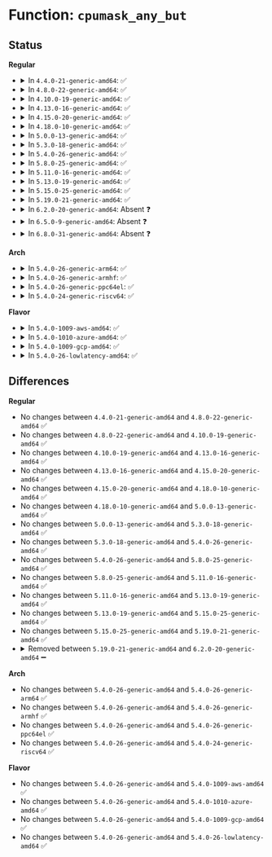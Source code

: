 # Function: <code>cpumask_any_but</code>

## Status
<b>Regular</b>
<ul>
<li>
<details>
<summary>In <code>4.4.0-21-generic-amd64</code>: ✅</summary>

```c
int cpumask_any_but(const struct cpumask * mask, unsigned int cpu)
```

```json
{
  "name": "cpumask_any_but",
  "collision_type": "Unique Global",
  "inline_type": "No",
  "funcs": [
    {
      "addr": 18446744071582945984,
      "name": "cpumask_any_but",
      "external": true,
      "loc": "lib/cpumask.c:34",
      "file": "lib/cpumask.c",
      "inline": "seen, unknown",
      "caller_inline": [],
      "caller_func": [
        "arch/x86/mm/tlb.c:flush_tlb_current_task",
        "arch/x86/mm/tlb.c:flush_tlb_mm_range",
        "arch/x86/mm/tlb.c:flush_tlb_page",
        "mm/rmap.c:try_to_unmap_flush",
        "mm/rmap.c:try_to_unmap_one"
      ]
    }
  ],
  "symbols": [
    {
      "addr": 18446744071582945984,
      "name": "cpumask_any_but",
      "section": ".text",
      "bind": "STB_GLOBAL",
      "size": 59
    }
  ]
}
```
</details>
</li>
<li>
<details>
<summary>In <code>4.8.0-22-generic-amd64</code>: ✅</summary>

```c
int cpumask_any_but(const struct cpumask * mask, unsigned int cpu)
```

```json
{
  "name": "cpumask_any_but",
  "collision_type": "Unique Global",
  "inline_type": "No",
  "funcs": [
    {
      "addr": 18446744071583233008,
      "name": "cpumask_any_but",
      "external": true,
      "loc": "lib/cpumask.c:34",
      "file": "lib/cpumask.c",
      "inline": "seen, unknown",
      "caller_inline": [],
      "caller_func": [
        "arch/x86/events/intel/uncore.c:uncore_event_cpu_offline",
        "arch/x86/kernel/tsc.c:calibrate_delay_is_known",
        "arch/x86/mm/tlb.c:flush_tlb_page",
        "arch/x86/mm/tlb.c:flush_tlb_mm_range",
        "arch/x86/mm/tlb.c:flush_tlb_current_task",
        "mm/rmap.c:try_to_unmap_one",
        "mm/rmap.c:try_to_unmap_flush"
      ]
    }
  ],
  "symbols": [
    {
      "addr": 18446744071583233008,
      "name": "cpumask_any_but",
      "section": ".text",
      "bind": "STB_GLOBAL",
      "size": 63
    }
  ]
}
```
</details>
</li>
<li>
<details>
<summary>In <code>4.10.0-19-generic-amd64</code>: ✅</summary>

```c
int cpumask_any_but(const struct cpumask * mask, unsigned int cpu)
```

```json
{
  "name": "cpumask_any_but",
  "collision_type": "Unique Global",
  "inline_type": "No",
  "funcs": [
    {
      "addr": 18446744071583348080,
      "name": "cpumask_any_but",
      "external": true,
      "loc": "lib/cpumask.c:34",
      "file": "lib/cpumask.c",
      "inline": "seen, unknown",
      "caller_inline": [],
      "caller_func": [
        "arch/x86/events/intel/uncore.c:uncore_event_cpu_offline",
        "arch/x86/kernel/tsc.c:calibrate_delay_is_known",
        "arch/x86/kernel/tsc_sync.c:tsc_store_and_check_tsc_adjust",
        "arch/x86/mm/tlb.c:flush_tlb_page",
        "arch/x86/mm/tlb.c:flush_tlb_mm_range",
        "arch/x86/mm/tlb.c:flush_tlb_current_task",
        "mm/rmap.c:try_to_unmap_one",
        "mm/rmap.c:try_to_unmap_flush"
      ]
    }
  ],
  "symbols": [
    {
      "addr": 18446744071583348080,
      "name": "cpumask_any_but",
      "section": ".text",
      "bind": "STB_GLOBAL",
      "size": 68
    }
  ]
}
```
</details>
</li>
<li>
<details>
<summary>In <code>4.13.0-16-generic-amd64</code>: ✅</summary>

```c
int cpumask_any_but(const struct cpumask * mask, unsigned int cpu)
```

```json
{
  "name": "cpumask_any_but",
  "collision_type": "Unique Global",
  "inline_type": "No",
  "funcs": [
    {
      "addr": 18446744071588199344,
      "name": "cpumask_any_but",
      "external": true,
      "loc": "lib/cpumask.c:34",
      "file": "lib/cpumask.c",
      "inline": "seen, unknown",
      "caller_inline": [],
      "caller_func": [
        "arch/x86/events/intel/uncore.c:uncore_event_cpu_offline",
        "arch/x86/kernel/tsc.c:calibrate_delay_is_known",
        "arch/x86/kernel/tsc_sync.c:tsc_store_and_check_tsc_adjust",
        "arch/x86/mm/tlb.c:arch_tlbbatch_flush",
        "arch/x86/mm/tlb.c:flush_tlb_mm_range",
        "mm/rmap.c:try_to_unmap_one"
      ]
    }
  ],
  "symbols": [
    {
      "addr": 18446744071588199344,
      "name": "cpumask_any_but",
      "section": ".text",
      "bind": "STB_GLOBAL",
      "size": 66
    }
  ]
}
```
</details>
</li>
<li>
<details>
<summary>In <code>4.15.0-20-generic-amd64</code>: ✅</summary>

```c
int cpumask_any_but(const struct cpumask * mask, unsigned int cpu)
```

```json
{
  "name": "cpumask_any_but",
  "collision_type": "Unique Global",
  "inline_type": "No",
  "funcs": [
    {
      "addr": 18446744071588748176,
      "name": "cpumask_any_but",
      "external": true,
      "loc": "lib/cpumask.c:51",
      "file": "lib/cpumask.c",
      "inline": "seen, unknown",
      "caller_inline": [],
      "caller_func": [
        "arch/x86/events/intel/uncore.c:uncore_event_cpu_offline",
        "arch/x86/kernel/tsc.c:calibrate_delay_is_known",
        "arch/x86/kernel/tsc_sync.c:tsc_store_and_check_tsc_adjust",
        "arch/x86/mm/tlb.c:arch_tlbbatch_flush",
        "arch/x86/mm/tlb.c:flush_tlb_mm_range",
        "kernel/irq/cpuhotplug.c:irq_migrate_all_off_this_cpu",
        "mm/rmap.c:try_to_unmap_one"
      ]
    }
  ],
  "symbols": [
    {
      "addr": 18446744071588748176,
      "name": "cpumask_any_but",
      "section": ".text",
      "bind": "STB_GLOBAL",
      "size": 66
    }
  ]
}
```
</details>
</li>
<li>
<details>
<summary>In <code>4.18.0-10-generic-amd64</code>: ✅</summary>

```c
int cpumask_any_but(const struct cpumask * mask, unsigned int cpu)
```

```json
{
  "name": "cpumask_any_but",
  "collision_type": "Unique Global",
  "inline_type": "No",
  "funcs": [
    {
      "addr": 18446744071589125920,
      "name": "cpumask_any_but",
      "external": true,
      "loc": "lib/cpumask.c:52",
      "file": "lib/cpumask.c",
      "inline": "seen, unknown",
      "caller_inline": [],
      "caller_func": [
        "arch/x86/events/intel/uncore.c:uncore_event_cpu_offline",
        "arch/x86/hyperv/hv_init.c:hv_cpu_die",
        "arch/x86/kernel/tsc.c:calibrate_delay_is_known",
        "arch/x86/kernel/tsc_sync.c:tsc_store_and_check_tsc_adjust",
        "arch/x86/mm/tlb.c:arch_tlbbatch_flush",
        "arch/x86/mm/tlb.c:flush_tlb_mm_range",
        "kernel/irq/cpuhotplug.c:irq_migrate_all_off_this_cpu",
        "mm/rmap.c:try_to_unmap_one"
      ]
    }
  ],
  "symbols": [
    {
      "addr": 18446744071589125920,
      "name": "cpumask_any_but",
      "section": ".text",
      "bind": "STB_GLOBAL",
      "size": 66
    }
  ]
}
```
</details>
</li>
<li>
<details>
<summary>In <code>5.0.0-13-generic-amd64</code>: ✅</summary>

```c
int cpumask_any_but(const struct cpumask * mask, unsigned int cpu)
```

```json
{
  "name": "cpumask_any_but",
  "collision_type": "Unique Global",
  "inline_type": "No",
  "funcs": [
    {
      "addr": 18446744071589360608,
      "name": "cpumask_any_but",
      "external": true,
      "loc": "lib/cpumask.c:52",
      "file": "lib/cpumask.c",
      "inline": "seen, unknown",
      "caller_inline": [],
      "caller_func": [
        "arch/x86/events/intel/uncore.c:uncore_event_cpu_offline",
        "arch/x86/hyperv/hv_init.c:hv_cpu_die",
        "arch/x86/kernel/tsc.c:calibrate_delay_is_known",
        "arch/x86/kernel/tsc_sync.c:tsc_store_and_check_tsc_adjust",
        "arch/x86/mm/tlb.c:arch_tlbbatch_flush",
        "arch/x86/mm/tlb.c:flush_tlb_mm_range",
        "kernel/irq/cpuhotplug.c:irq_migrate_all_off_this_cpu",
        "mm/rmap.c:try_to_unmap_one"
      ]
    }
  ],
  "symbols": [
    {
      "addr": 18446744071589360608,
      "name": "cpumask_any_but",
      "section": ".text",
      "bind": "STB_GLOBAL",
      "size": 66
    }
  ]
}
```
</details>
</li>
<li>
<details>
<summary>In <code>5.3.0-18-generic-amd64</code>: ✅</summary>

```c
int cpumask_any_but(const struct cpumask * mask, unsigned int cpu)
```

```json
{
  "name": "cpumask_any_but",
  "collision_type": "Unique Global",
  "inline_type": "No",
  "funcs": [
    {
      "addr": 18446744071589817680,
      "name": "cpumask_any_but",
      "external": true,
      "loc": "lib/cpumask.c:53",
      "file": "lib/cpumask.c",
      "inline": "seen, unknown",
      "caller_inline": [],
      "caller_func": [
        "arch/x86/events/intel/uncore.c:uncore_event_cpu_offline",
        "arch/x86/hyperv/hv_init.c:hv_cpu_die",
        "arch/x86/kernel/tsc.c:calibrate_delay_is_known",
        "arch/x86/kernel/tsc_sync.c:tsc_store_and_check_tsc_adjust",
        "arch/x86/mm/tlb.c:arch_tlbbatch_flush",
        "arch/x86/mm/tlb.c:flush_tlb_mm_range",
        "kernel/irq/cpuhotplug.c:irq_migrate_all_off_this_cpu",
        "mm/rmap.c:try_to_unmap_one"
      ]
    }
  ],
  "symbols": [
    {
      "addr": 18446744071589817680,
      "name": "cpumask_any_but",
      "section": ".text",
      "bind": "STB_GLOBAL",
      "size": 60
    }
  ]
}
```
</details>
</li>
<li>
<details>
<summary>In <code>5.4.0-26-generic-amd64</code>: ✅</summary>

```c
int cpumask_any_but(const struct cpumask * mask, unsigned int cpu)
```

```json
{
  "name": "cpumask_any_but",
  "collision_type": "Unique Global",
  "inline_type": "No",
  "funcs": [
    {
      "addr": 18446744071590044000,
      "name": "cpumask_any_but",
      "external": true,
      "loc": "lib/cpumask.c:53",
      "file": "lib/cpumask.c",
      "inline": "seen, unknown",
      "caller_inline": [],
      "caller_func": [
        "arch/x86/events/intel/uncore.c:uncore_event_cpu_offline",
        "arch/x86/hyperv/hv_init.c:hv_cpu_die",
        "arch/x86/kernel/tsc.c:calibrate_delay_is_known",
        "arch/x86/kernel/tsc_sync.c:tsc_store_and_check_tsc_adjust",
        "arch/x86/mm/tlb.c:arch_tlbbatch_flush",
        "arch/x86/mm/tlb.c:flush_tlb_mm_range",
        "kernel/irq/cpuhotplug.c:irq_migrate_all_off_this_cpu",
        "mm/rmap.c:try_to_unmap_one"
      ]
    }
  ],
  "symbols": [
    {
      "addr": 18446744071590044000,
      "name": "cpumask_any_but",
      "section": ".text",
      "bind": "STB_GLOBAL",
      "size": 60
    }
  ]
}
```
</details>
</li>
<li>
<details>
<summary>In <code>5.8.0-25-generic-amd64</code>: ✅</summary>

```c
int cpumask_any_but(const struct cpumask * mask, unsigned int cpu)
```

```json
{
  "name": "cpumask_any_but",
  "collision_type": "Unique Global",
  "inline_type": "No",
  "funcs": [
    {
      "addr": 18446744071585037856,
      "name": "cpumask_any_but",
      "external": true,
      "loc": "lib/cpumask.c:53",
      "file": "lib/cpumask.c",
      "inline": "seen, unknown",
      "caller_inline": [],
      "caller_func": [
        "arch/x86/events/intel/uncore.c:uncore_event_cpu_offline",
        "arch/x86/hyperv/hv_init.c:hv_cpu_die",
        "arch/x86/kernel/tsc.c:calibrate_delay_is_known",
        "arch/x86/kernel/tsc_sync.c:tsc_store_and_check_tsc_adjust",
        "arch/x86/mm/tlb.c:arch_tlbbatch_flush",
        "arch/x86/mm/tlb.c:flush_tlb_mm_range",
        "kernel/irq/cpuhotplug.c:migrate_one_irq",
        "mm/rmap.c:try_to_unmap_one"
      ]
    }
  ],
  "symbols": [
    {
      "addr": 18446744071585037856,
      "name": "cpumask_any_but",
      "section": ".text",
      "bind": "STB_GLOBAL",
      "size": 60
    }
  ]
}
```
</details>
</li>
<li>
<details>
<summary>In <code>5.11.0-16-generic-amd64</code>: ✅</summary>

```c
int cpumask_any_but(const struct cpumask * mask, unsigned int cpu)
```

```json
{
  "name": "cpumask_any_but",
  "collision_type": "Unique Global",
  "inline_type": "No",
  "funcs": [
    {
      "addr": 18446744071585189760,
      "name": "cpumask_any_but",
      "external": true,
      "loc": "lib/cpumask.c:53",
      "file": "lib/cpumask.c",
      "inline": "seen, unknown",
      "caller_inline": [],
      "caller_func": [
        "arch/x86/events/intel/uncore.c:uncore_event_cpu_offline",
        "arch/x86/hyperv/hv_init.c:hv_cpu_die",
        "arch/x86/kernel/tsc.c:calibrate_delay_is_known",
        "arch/x86/kernel/tsc_sync.c:tsc_store_and_check_tsc_adjust",
        "arch/x86/mm/tlb.c:arch_tlbbatch_flush",
        "arch/x86/mm/tlb.c:flush_tlb_mm_range",
        "kernel/irq/cpuhotplug.c:migrate_one_irq",
        "mm/rmap.c:try_to_unmap_one"
      ]
    }
  ],
  "symbols": [
    {
      "addr": 18446744071585189760,
      "name": "cpumask_any_but",
      "section": ".text",
      "bind": "STB_GLOBAL",
      "size": 60
    }
  ]
}
```
</details>
</li>
<li>
<details>
<summary>In <code>5.13.0-19-generic-amd64</code>: ✅</summary>

```c
int cpumask_any_but(const struct cpumask * mask, unsigned int cpu)
```

```json
{
  "name": "cpumask_any_but",
  "collision_type": "Unique Global",
  "inline_type": "No",
  "funcs": [
    {
      "addr": 18446744071585073104,
      "name": "cpumask_any_but",
      "external": true,
      "loc": "lib/cpumask.c:53",
      "file": "lib/cpumask.c",
      "inline": "seen, unknown",
      "caller_inline": [],
      "caller_func": [
        "arch/x86/events/intel/uncore.c:uncore_event_cpu_offline",
        "arch/x86/hyperv/hv_init.c:hv_cpu_die",
        "arch/x86/kernel/tsc.c:calibrate_delay_is_known",
        "arch/x86/kernel/tsc_sync.c:tsc_store_and_check_tsc_adjust",
        "arch/x86/mm/tlb.c:arch_tlbbatch_flush",
        "arch/x86/mm/tlb.c:flush_tlb_mm_range",
        "kernel/irq/cpuhotplug.c:migrate_one_irq",
        "mm/rmap.c:try_to_unmap_one"
      ]
    }
  ],
  "symbols": [
    {
      "addr": 18446744071585073104,
      "name": "cpumask_any_but",
      "section": ".text",
      "bind": "STB_GLOBAL",
      "size": 68
    }
  ]
}
```
</details>
</li>
<li>
<details>
<summary>In <code>5.15.0-25-generic-amd64</code>: ✅</summary>

```c
int cpumask_any_but(const struct cpumask * mask, unsigned int cpu)
```

```json
{
  "name": "cpumask_any_but",
  "collision_type": "Unique Global",
  "inline_type": "No",
  "funcs": [
    {
      "addr": 18446744071585519792,
      "name": "cpumask_any_but",
      "external": true,
      "loc": "lib/cpumask.c:53",
      "file": "lib/cpumask.c",
      "inline": "seen, unknown",
      "caller_inline": [],
      "caller_func": [
        "arch/x86/events/intel/uncore.c:uncore_event_cpu_offline",
        "arch/x86/hyperv/hv_init.c:hv_cpu_die",
        "arch/x86/kernel/tsc.c:calibrate_delay_is_known",
        "arch/x86/kernel/tsc_sync.c:tsc_store_and_check_tsc_adjust",
        "arch/x86/mm/tlb.c:arch_tlbbatch_flush",
        "arch/x86/mm/tlb.c:flush_tlb_mm_range",
        "kernel/irq/cpuhotplug.c:migrate_one_irq",
        "mm/rmap.c:try_to_unmap_one"
      ]
    }
  ],
  "symbols": [
    {
      "addr": 18446744071585519792,
      "name": "cpumask_any_but",
      "section": ".text",
      "bind": "STB_GLOBAL",
      "size": 68
    }
  ]
}
```
</details>
</li>
<li>
<details>
<summary>In <code>5.19.0-21-generic-amd64</code>: ✅</summary>

```c
int cpumask_any_but(const struct cpumask * mask, unsigned int cpu)
```

```json
{
  "name": "cpumask_any_but",
  "collision_type": "Unique Global",
  "inline_type": "No",
  "funcs": [
    {
      "addr": 18446744071586672416,
      "name": "cpumask_any_but",
      "external": true,
      "loc": "lib/cpumask.c:53",
      "file": "lib/cpumask.c",
      "inline": "seen, unknown",
      "caller_inline": [],
      "caller_func": [
        "arch/x86/events/intel/uncore.c:uncore_event_cpu_offline",
        "arch/x86/hyperv/hv_init.c:hv_cpu_die",
        "arch/x86/kernel/tsc.c:calibrate_delay_is_known",
        "arch/x86/kernel/tsc_sync.c:tsc_store_and_check_tsc_adjust",
        "arch/x86/mm/tlb.c:arch_tlbbatch_flush",
        "arch/x86/mm/tlb.c:flush_tlb_mm_range",
        "kernel/irq/cpuhotplug.c:irq_needs_fixup",
        "mm/rmap.c:try_to_unmap_one",
        "drivers/nvdimm/nd_perf.c:nvdimm_pmu_cpu_offline"
      ]
    }
  ],
  "symbols": [
    {
      "addr": 18446744071586672416,
      "name": "cpumask_any_but",
      "section": ".text",
      "bind": "STB_GLOBAL",
      "size": 88
    }
  ]
}
```
</details>
</li>
<li>
<details>
<summary>In <code>6.2.0-20-generic-amd64</code>: Absent ❓</summary>

```json
{
  "name": "cpumask_any_but",
  "collision_type": "Static Duplication",
  "inline_type": "Full",
  "funcs": [
    {
      "addr": 18446744071578991270,
      "name": "cpumask_any_but",
      "external": false,
      "loc": "include/linux/cpumask.h:339",
      "file": "arch/x86/events/intel/uncore.c",
      "inline": "declared, inlined",
      "caller_inline": [
        "arch/x86/events/intel/uncore.c:uncore_event_cpu_offline"
      ],
      "caller_func": []
    },
    {
      "addr": 18446744071579129224,
      "name": "cpumask_any_but",
      "external": false,
      "loc": "include/linux/cpumask.h:339",
      "file": "arch/x86/hyperv/hv_init.c",
      "inline": "declared, inlined",
      "caller_inline": [
        "arch/x86/hyperv/hv_init.c:hv_cpu_die"
      ],
      "caller_func": []
    },
    {
      "addr": 0,
      "name": "cpumask_any_but",
      "external": false,
      "loc": "include/linux/cpumask.h:339",
      "file": "arch/x86/kernel/tsc.c",
      "inline": "declared, inlined",
      "caller_inline": [
        "arch/x86/kernel/tsc.c:calibrate_delay_is_known"
      ],
      "caller_func": []
    },
    {
      "addr": 18446744071579485293,
      "name": "cpumask_any_but",
      "external": false,
      "loc": "include/linux/cpumask.h:339",
      "file": "arch/x86/kernel/tsc_sync.c",
      "inline": "declared, inlined",
      "caller_inline": [
        "arch/x86/kernel/tsc_sync.c:tsc_store_and_check_tsc_adjust"
      ],
      "caller_func": []
    },
    {
      "addr": 18446744071579670796,
      "name": "cpumask_any_but",
      "external": false,
      "loc": "include/linux/cpumask.h:339",
      "file": "arch/x86/mm/tlb.c",
      "inline": "declared, inlined",
      "caller_inline": [
        "arch/x86/mm/tlb.c:arch_tlbbatch_flush",
        "arch/x86/mm/tlb.c:flush_tlb_mm_range"
      ],
      "caller_func": []
    },
    {
      "addr": 18446744071580559788,
      "name": "cpumask_any_but",
      "external": false,
      "loc": "include/linux/cpumask.h:339",
      "file": "kernel/irq/cpuhotplug.c",
      "inline": "declared, inlined",
      "caller_inline": [
        "kernel/irq/cpuhotplug.c:irq_needs_fixup"
      ],
      "caller_func": []
    },
    {
      "addr": 18446744071582877919,
      "name": "cpumask_any_but",
      "external": false,
      "loc": "include/linux/cpumask.h:339",
      "file": "mm/rmap.c",
      "inline": "declared, inlined",
      "caller_inline": [
        "mm/rmap.c:try_to_unmap_one"
      ],
      "caller_func": []
    },
    {
      "addr": 18446744071590723984,
      "name": "cpumask_any_but",
      "external": false,
      "loc": "include/linux/cpumask.h:339",
      "file": "drivers/nvdimm/nd_perf.c",
      "inline": "declared, inlined",
      "caller_inline": [
        "drivers/nvdimm/nd_perf.c:nvdimm_pmu_cpu_offline"
      ],
      "caller_func": []
    }
  ],
  "symbols": []
}
```
</details>
</li>
<li>
<details>
<summary>In <code>6.5.0-9-generic-amd64</code>: Absent ❓</summary>

```json
{
  "name": "cpumask_any_but",
  "collision_type": "Static Duplication",
  "inline_type": "Full",
  "funcs": [
    {
      "addr": 18446744071578990552,
      "name": "cpumask_any_but",
      "external": false,
      "loc": "include/linux/cpumask.h:379",
      "file": "arch/x86/events/intel/uncore.c",
      "inline": "declared, inlined",
      "caller_inline": [
        "arch/x86/events/intel/uncore.c:uncore_event_cpu_offline"
      ],
      "caller_func": []
    },
    {
      "addr": 18446744071579129544,
      "name": "cpumask_any_but",
      "external": false,
      "loc": "include/linux/cpumask.h:379",
      "file": "arch/x86/hyperv/hv_init.c",
      "inline": "declared, inlined",
      "caller_inline": [
        "arch/x86/hyperv/hv_init.c:hv_cpu_die"
      ],
      "caller_func": []
    },
    {
      "addr": 18446744071579233254,
      "name": "cpumask_any_but",
      "external": false,
      "loc": "include/linux/cpumask.h:379",
      "file": "arch/x86/kernel/tsc.c",
      "inline": "declared, inlined",
      "caller_inline": [
        "arch/x86/kernel/tsc.c:calibrate_delay_is_known"
      ],
      "caller_func": []
    },
    {
      "addr": 18446744071579497901,
      "name": "cpumask_any_but",
      "external": false,
      "loc": "include/linux/cpumask.h:379",
      "file": "arch/x86/kernel/tsc_sync.c",
      "inline": "declared, inlined",
      "caller_inline": [
        "arch/x86/kernel/tsc_sync.c:tsc_store_and_check_tsc_adjust"
      ],
      "caller_func": []
    },
    {
      "addr": 18446744071579684743,
      "name": "cpumask_any_but",
      "external": false,
      "loc": "include/linux/cpumask.h:379",
      "file": "arch/x86/mm/tlb.c",
      "inline": "declared, inlined",
      "caller_inline": [
        "arch/x86/mm/tlb.c:arch_tlbbatch_flush",
        "arch/x86/mm/tlb.c:flush_tlb_mm_range"
      ],
      "caller_func": []
    },
    {
      "addr": 0,
      "name": "cpumask_any_but",
      "external": false,
      "loc": "include/linux/cpumask.h:379",
      "file": "kernel/cpu.c",
      "inline": "declared, inlined",
      "caller_inline": [
        "kernel/cpu.c:cpu_down_maps_locked"
      ],
      "caller_func": []
    },
    {
      "addr": 18446744071580633260,
      "name": "cpumask_any_but",
      "external": false,
      "loc": "include/linux/cpumask.h:379",
      "file": "kernel/irq/cpuhotplug.c",
      "inline": "declared, inlined",
      "caller_inline": [
        "kernel/irq/cpuhotplug.c:irq_needs_fixup"
      ],
      "caller_func": []
    },
    {
      "addr": 18446744071583083642,
      "name": "cpumask_any_but",
      "external": false,
      "loc": "include/linux/cpumask.h:379",
      "file": "mm/rmap.c",
      "inline": "declared, inlined",
      "caller_inline": [],
      "caller_func": []
    },
    {
      "addr": 18446744071590489957,
      "name": "cpumask_any_but",
      "external": false,
      "loc": "include/linux/cpumask.h:379",
      "file": "drivers/iommu/intel/perfmon.c",
      "inline": "declared, inlined",
      "caller_inline": [
        "drivers/iommu/intel/perfmon.c:iommu_pmu_cpu_offline"
      ],
      "caller_func": []
    },
    {
      "addr": 18446744071591065320,
      "name": "cpumask_any_but",
      "external": false,
      "loc": "include/linux/cpumask.h:379",
      "file": "drivers/nvdimm/nd_perf.c",
      "inline": "declared, inlined",
      "caller_inline": [
        "drivers/nvdimm/nd_perf.c:nvdimm_pmu_cpu_offline"
      ],
      "caller_func": []
    }
  ],
  "symbols": []
}
```
</details>
</li>
<li>
<details>
<summary>In <code>6.8.0-31-generic-amd64</code>: Absent ❓</summary>

```json
{
  "name": "cpumask_any_but",
  "collision_type": "Static Duplication",
  "inline_type": "Full",
  "funcs": [
    {
      "addr": 18446744071579015431,
      "name": "cpumask_any_but",
      "external": false,
      "loc": "include/linux/cpumask.h:379",
      "file": "arch/x86/events/intel/uncore.c",
      "inline": "declared, inlined",
      "caller_inline": [
        "arch/x86/events/intel/uncore.c:uncore_event_cpu_offline"
      ],
      "caller_func": []
    },
    {
      "addr": 18446744071579155864,
      "name": "cpumask_any_but",
      "external": false,
      "loc": "include/linux/cpumask.h:379",
      "file": "arch/x86/hyperv/hv_init.c",
      "inline": "declared, inlined",
      "caller_inline": [
        "arch/x86/hyperv/hv_init.c:hv_cpu_die"
      ],
      "caller_func": []
    },
    {
      "addr": 18446744071579262102,
      "name": "cpumask_any_but",
      "external": false,
      "loc": "include/linux/cpumask.h:379",
      "file": "arch/x86/kernel/tsc.c",
      "inline": "declared, inlined",
      "caller_inline": [
        "arch/x86/kernel/tsc.c:calibrate_delay_is_known"
      ],
      "caller_func": []
    },
    {
      "addr": 18446744071579527741,
      "name": "cpumask_any_but",
      "external": false,
      "loc": "include/linux/cpumask.h:379",
      "file": "arch/x86/kernel/tsc_sync.c",
      "inline": "declared, inlined",
      "caller_inline": [
        "arch/x86/kernel/tsc_sync.c:tsc_store_and_check_tsc_adjust"
      ],
      "caller_func": []
    },
    {
      "addr": 18446744071579719255,
      "name": "cpumask_any_but",
      "external": false,
      "loc": "include/linux/cpumask.h:379",
      "file": "arch/x86/mm/tlb.c",
      "inline": "declared, inlined",
      "caller_inline": [
        "arch/x86/mm/tlb.c:arch_tlbbatch_flush",
        "arch/x86/mm/tlb.c:flush_tlb_mm_range"
      ],
      "caller_func": []
    },
    {
      "addr": 18446744071580698412,
      "name": "cpumask_any_but",
      "external": false,
      "loc": "include/linux/cpumask.h:379",
      "file": "kernel/irq/cpuhotplug.c",
      "inline": "declared, inlined",
      "caller_inline": [
        "kernel/irq/cpuhotplug.c:irq_needs_fixup"
      ],
      "caller_func": []
    },
    {
      "addr": 18446744071583278271,
      "name": "cpumask_any_but",
      "external": false,
      "loc": "include/linux/cpumask.h:379",
      "file": "mm/rmap.c",
      "inline": "declared, inlined",
      "caller_inline": [
        "mm/rmap.c:try_to_migrate_one",
        "mm/rmap.c:try_to_unmap_one"
      ],
      "caller_func": []
    },
    {
      "addr": 18446744071590840981,
      "name": "cpumask_any_but",
      "external": false,
      "loc": "include/linux/cpumask.h:379",
      "file": "drivers/iommu/intel/perfmon.c",
      "inline": "declared, inlined",
      "caller_inline": [
        "drivers/iommu/intel/perfmon.c:iommu_pmu_cpu_offline"
      ],
      "caller_func": []
    },
    {
      "addr": 18446744071591410072,
      "name": "cpumask_any_but",
      "external": false,
      "loc": "include/linux/cpumask.h:379",
      "file": "drivers/nvdimm/nd_perf.c",
      "inline": "declared, inlined",
      "caller_inline": [
        "drivers/nvdimm/nd_perf.c:nvdimm_pmu_cpu_offline"
      ],
      "caller_func": []
    }
  ],
  "symbols": []
}
```
</details>
</li>
</ul>
<b>Arch</b>
<ul>
<li>
<details>
<summary>In <code>5.4.0-26-generic-arm64</code>: ✅</summary>

```c
int cpumask_any_but(const struct cpumask * mask, unsigned int cpu)
```

```json
{
  "name": "cpumask_any_but",
  "collision_type": "Unique Global",
  "inline_type": "No",
  "funcs": [
    {
      "addr": 18446603336503805096,
      "name": "cpumask_any_but",
      "external": true,
      "loc": "lib/cpumask.c:53",
      "file": "lib/cpumask.c",
      "inline": "seen, unknown",
      "caller_inline": [],
      "caller_func": [
        "kernel/irq/cpuhotplug.c:irq_migrate_all_off_this_cpu",
        "drivers/soc/fsl/qbman/bman_portal.c:bman_offline_cpu",
        "drivers/soc/fsl/qbman/qman_portal.c:qman_offline_cpu",
        "drivers/perf/hisilicon/hisi_uncore_pmu.c:hisi_uncore_pmu_offline_cpu",
        "drivers/perf/qcom_l2_pmu.c:l2cache_pmu_offline_cpu",
        "drivers/perf/qcom_l3_pmu.c:qcom_l3_cache_pmu_offline_cpu",
        "drivers/perf/xgene_pmu.c:xgene_pmu_offline_cpu"
      ]
    }
  ],
  "symbols": [
    {
      "addr": 18446603336503805096,
      "name": "cpumask_any_but",
      "section": ".text",
      "bind": "STB_GLOBAL",
      "size": 96
    }
  ]
}
```
</details>
</li>
<li>
<details>
<summary>In <code>5.4.0-26-generic-armhf</code>: ✅</summary>

```c
int cpumask_any_but(const struct cpumask * mask, unsigned int cpu)
```

```json
{
  "name": "cpumask_any_but",
  "collision_type": "Unique Global",
  "inline_type": "No",
  "funcs": [
    {
      "addr": 3236428244,
      "name": "cpumask_any_but",
      "external": true,
      "loc": "lib/cpumask.c:53",
      "file": "lib/cpumask.c",
      "inline": "seen, unknown",
      "caller_inline": [],
      "caller_func": [
        "arch/arm/mm/cache-l2x0-pmu.c:l2x0_pmu_offline_cpu",
        "arch/arm/mach-imx/mmdc.c:mmdc_pmu_offline_cpu",
        "kernel/irq/cpuhotplug.c:irq_migrate_all_off_this_cpu"
      ]
    }
  ],
  "symbols": [
    {
      "addr": 3236428244,
      "name": "cpumask_any_but",
      "section": ".text",
      "bind": "STB_GLOBAL",
      "size": 84
    }
  ]
}
```
</details>
</li>
<li>
<details>
<summary>In <code>5.4.0-26-generic-ppc64el</code>: ✅</summary>

```c
int cpumask_any_but(const struct cpumask * mask, unsigned int cpu)
```

```json
{
  "name": "cpumask_any_but",
  "collision_type": "Unique Global",
  "inline_type": "No",
  "funcs": [
    {
      "addr": 13835058055297644160,
      "name": "cpumask_any_but",
      "external": true,
      "loc": "lib/cpumask.c:53",
      "file": "lib/cpumask.c",
      "inline": "seen, unknown",
      "caller_inline": [],
      "caller_func": [
        "arch/powerpc/perf/imc-pmu.c:ppc_core_imc_cpu_offline",
        "arch/powerpc/perf/imc-pmu.c:ppc_nest_imc_cpu_offline"
      ]
    }
  ],
  "symbols": [
    {
      "addr": 13835058055297644160,
      "name": "cpumask_any_but",
      "section": ".text",
      "bind": "STB_GLOBAL",
      "size": 144
    }
  ]
}
```
</details>
</li>
<li>
<details>
<summary>In <code>5.4.0-24-generic-riscv64</code>: ✅</summary>

```c
int cpumask_any_but(const struct cpumask * mask, unsigned int cpu)
```

```json
{
  "name": "cpumask_any_but",
  "collision_type": "Unique Global",
  "inline_type": "No",
  "funcs": [
    {
      "addr": 18446743936279701998,
      "name": "cpumask_any_but",
      "external": true,
      "loc": "lib/cpumask.c:53",
      "file": "lib/cpumask.c",
      "inline": "seen, unknown",
      "caller_inline": [],
      "caller_func": []
    }
  ],
  "symbols": [
    {
      "addr": 18446743936279701998,
      "name": "cpumask_any_but",
      "section": ".text",
      "bind": "STB_GLOBAL",
      "size": 74
    }
  ]
}
```
</details>
</li>
</ul>
<b>Flavor</b>
<ul>
<li>
<details>
<summary>In <code>5.4.0-1009-aws-amd64</code>: ✅</summary>

```c
int cpumask_any_but(const struct cpumask * mask, unsigned int cpu)
```

```json
{
  "name": "cpumask_any_but",
  "collision_type": "Unique Global",
  "inline_type": "No",
  "funcs": [
    {
      "addr": 18446744071589646256,
      "name": "cpumask_any_but",
      "external": true,
      "loc": "lib/cpumask.c:53",
      "file": "lib/cpumask.c",
      "inline": "seen, unknown",
      "caller_inline": [],
      "caller_func": [
        "arch/x86/events/intel/uncore.c:uncore_event_cpu_offline",
        "arch/x86/hyperv/hv_init.c:hv_cpu_die",
        "arch/x86/kernel/tsc.c:calibrate_delay_is_known",
        "arch/x86/kernel/tsc_sync.c:tsc_store_and_check_tsc_adjust",
        "arch/x86/mm/tlb.c:arch_tlbbatch_flush",
        "arch/x86/mm/tlb.c:flush_tlb_mm_range",
        "kernel/irq/cpuhotplug.c:irq_migrate_all_off_this_cpu",
        "mm/rmap.c:try_to_unmap_one"
      ]
    }
  ],
  "symbols": [
    {
      "addr": 18446744071589646256,
      "name": "cpumask_any_but",
      "section": ".text",
      "bind": "STB_GLOBAL",
      "size": 60
    }
  ]
}
```
</details>
</li>
<li>
<details>
<summary>In <code>5.4.0-1010-azure-amd64</code>: ✅</summary>

```c
int cpumask_any_but(const struct cpumask * mask, unsigned int cpu)
```

```json
{
  "name": "cpumask_any_but",
  "collision_type": "Unique Global",
  "inline_type": "No",
  "funcs": [
    {
      "addr": 18446744071589372128,
      "name": "cpumask_any_but",
      "external": true,
      "loc": "lib/cpumask.c:53",
      "file": "lib/cpumask.c",
      "inline": "seen, unknown",
      "caller_inline": [],
      "caller_func": [
        "arch/x86/events/intel/uncore.c:uncore_event_cpu_offline",
        "arch/x86/kernel/tsc.c:calibrate_delay_is_known",
        "arch/x86/kernel/tsc_sync.c:tsc_store_and_check_tsc_adjust",
        "arch/x86/mm/tlb.c:arch_tlbbatch_flush",
        "arch/x86/mm/tlb.c:flush_tlb_mm_range",
        "kernel/irq/cpuhotplug.c:irq_migrate_all_off_this_cpu",
        "mm/rmap.c:try_to_unmap_one"
      ]
    }
  ],
  "symbols": [
    {
      "addr": 18446744071589372128,
      "name": "cpumask_any_but",
      "section": ".text",
      "bind": "STB_GLOBAL",
      "size": 60
    }
  ]
}
```
</details>
</li>
<li>
<details>
<summary>In <code>5.4.0-1009-gcp-amd64</code>: ✅</summary>

```c
int cpumask_any_but(const struct cpumask * mask, unsigned int cpu)
```

```json
{
  "name": "cpumask_any_but",
  "collision_type": "Unique Global",
  "inline_type": "No",
  "funcs": [
    {
      "addr": 18446744071590089632,
      "name": "cpumask_any_but",
      "external": true,
      "loc": "lib/cpumask.c:53",
      "file": "lib/cpumask.c",
      "inline": "seen, unknown",
      "caller_inline": [],
      "caller_func": [
        "arch/x86/events/intel/uncore.c:uncore_event_cpu_offline",
        "arch/x86/hyperv/hv_init.c:hv_cpu_die",
        "arch/x86/kernel/tsc.c:calibrate_delay_is_known",
        "arch/x86/kernel/tsc_sync.c:tsc_store_and_check_tsc_adjust",
        "arch/x86/mm/tlb.c:arch_tlbbatch_flush",
        "arch/x86/mm/tlb.c:flush_tlb_mm_range",
        "kernel/irq/cpuhotplug.c:irq_migrate_all_off_this_cpu",
        "mm/rmap.c:try_to_unmap_one"
      ]
    }
  ],
  "symbols": [
    {
      "addr": 18446744071590089632,
      "name": "cpumask_any_but",
      "section": ".text",
      "bind": "STB_GLOBAL",
      "size": 60
    }
  ]
}
```
</details>
</li>
<li>
<details>
<summary>In <code>5.4.0-26-lowlatency-amd64</code>: ✅</summary>

```c
int cpumask_any_but(const struct cpumask * mask, unsigned int cpu)
```

```json
{
  "name": "cpumask_any_but",
  "collision_type": "Unique Global",
  "inline_type": "No",
  "funcs": [
    {
      "addr": 18446744071590139888,
      "name": "cpumask_any_but",
      "external": true,
      "loc": "lib/cpumask.c:53",
      "file": "lib/cpumask.c",
      "inline": "seen, unknown",
      "caller_inline": [],
      "caller_func": [
        "arch/x86/events/intel/uncore.c:uncore_event_cpu_offline",
        "arch/x86/hyperv/hv_init.c:hv_cpu_die",
        "arch/x86/kernel/tsc.c:calibrate_delay_is_known",
        "arch/x86/kernel/tsc_sync.c:tsc_store_and_check_tsc_adjust",
        "arch/x86/mm/tlb.c:arch_tlbbatch_flush",
        "arch/x86/mm/tlb.c:flush_tlb_mm_range",
        "kernel/irq/cpuhotplug.c:irq_migrate_all_off_this_cpu",
        "mm/rmap.c:try_to_unmap_one"
      ]
    }
  ],
  "symbols": [
    {
      "addr": 18446744071590139888,
      "name": "cpumask_any_but",
      "section": ".text",
      "bind": "STB_GLOBAL",
      "size": 60
    }
  ]
}
```
</details>
</li>
</ul>

## Differences
<b>Regular</b>
<ul>
<li>
No changes between <code>4.4.0-21-generic-amd64</code> and <code>4.8.0-22-generic-amd64</code> ✅
</li>
<li>
No changes between <code>4.8.0-22-generic-amd64</code> and <code>4.10.0-19-generic-amd64</code> ✅
</li>
<li>
No changes between <code>4.10.0-19-generic-amd64</code> and <code>4.13.0-16-generic-amd64</code> ✅
</li>
<li>
No changes between <code>4.13.0-16-generic-amd64</code> and <code>4.15.0-20-generic-amd64</code> ✅
</li>
<li>
No changes between <code>4.15.0-20-generic-amd64</code> and <code>4.18.0-10-generic-amd64</code> ✅
</li>
<li>
No changes between <code>4.18.0-10-generic-amd64</code> and <code>5.0.0-13-generic-amd64</code> ✅
</li>
<li>
No changes between <code>5.0.0-13-generic-amd64</code> and <code>5.3.0-18-generic-amd64</code> ✅
</li>
<li>
No changes between <code>5.3.0-18-generic-amd64</code> and <code>5.4.0-26-generic-amd64</code> ✅
</li>
<li>
No changes between <code>5.4.0-26-generic-amd64</code> and <code>5.8.0-25-generic-amd64</code> ✅
</li>
<li>
No changes between <code>5.8.0-25-generic-amd64</code> and <code>5.11.0-16-generic-amd64</code> ✅
</li>
<li>
No changes between <code>5.11.0-16-generic-amd64</code> and <code>5.13.0-19-generic-amd64</code> ✅
</li>
<li>
No changes between <code>5.13.0-19-generic-amd64</code> and <code>5.15.0-25-generic-amd64</code> ✅
</li>
<li>
No changes between <code>5.15.0-25-generic-amd64</code> and <code>5.19.0-21-generic-amd64</code> ✅
</li>
<li>
<details>
<summary>Removed between <code>5.19.0-21-generic-amd64</code> and <code>6.2.0-20-generic-amd64</code> ➖</summary>

```c
int cpumask_any_but(const struct cpumask * mask, unsigned int cpu)
```
</details>
</li>
</ul>
<b>Arch</b>
<ul>
<li>
No changes between <code>5.4.0-26-generic-amd64</code> and <code>5.4.0-26-generic-arm64</code> ✅
</li>
<li>
No changes between <code>5.4.0-26-generic-amd64</code> and <code>5.4.0-26-generic-armhf</code> ✅
</li>
<li>
No changes between <code>5.4.0-26-generic-amd64</code> and <code>5.4.0-26-generic-ppc64el</code> ✅
</li>
<li>
No changes between <code>5.4.0-26-generic-amd64</code> and <code>5.4.0-24-generic-riscv64</code> ✅
</li>
</ul>
<b>Flavor</b>
<ul>
<li>
No changes between <code>5.4.0-26-generic-amd64</code> and <code>5.4.0-1009-aws-amd64</code> ✅
</li>
<li>
No changes between <code>5.4.0-26-generic-amd64</code> and <code>5.4.0-1010-azure-amd64</code> ✅
</li>
<li>
No changes between <code>5.4.0-26-generic-amd64</code> and <code>5.4.0-1009-gcp-amd64</code> ✅
</li>
<li>
No changes between <code>5.4.0-26-generic-amd64</code> and <code>5.4.0-26-lowlatency-amd64</code> ✅
</li>
</ul>
